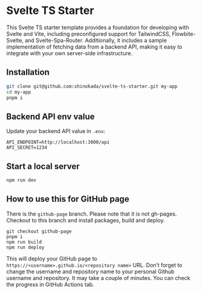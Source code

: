 # Svelte TS Starter

This Svelte TS starter template provides a foundation for developing with Svelte and Vite, including preconfigured support for TailwindCSS, Flowbite-Svelte, and Svelte-Spa-Router. Additionally, it includes a sample implementation of fetching data from a backend API, making it easy to integrate with your own server-side infrastructure.

## Installation

```bash
git clone git@github.com:shinokada/svelte-ts-starter.git my-app
cd my-app
pnpm i
```

## Backend API env value

Update your backend API value in `.env`:

```text
API_ENDPOINT=http://localhost:3000/api
API_SECRET=1234
```

## Start a local server

```bash
npm run dev
```

## How to use this for GitHub page

There is the `github-page` branch. Please note that it is not gh-pages.
Checkout to this branch and install packages, build and deploy.

```
git checkout github-page
pnpm i
npm run build
npm run deploy
```

This will deploy your GitHub page to `https://<username>.github.io/<repository name>` URL. Don’t forget to change the username and repository name to your personal Github username and repository.
It may take a couple of minutes. You can check the progress in GitHub Actions tab.